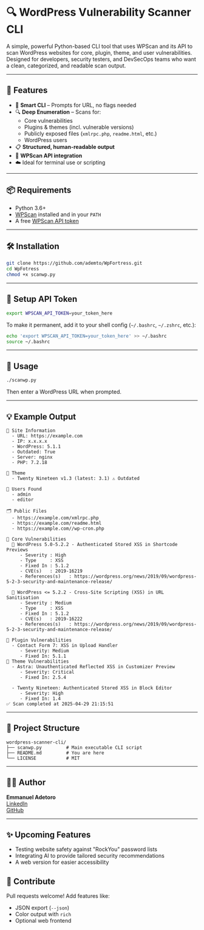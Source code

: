 # 🔍 WordPress Vulnerability Scanner CLI

A simple, powerful Python-based CLI tool that uses WPScan and its API to scan WordPress websites for core, plugin, theme, and user vulnerabilities. Designed for developers, security testers, and DevSecOps teams who want a clean, categorized, and readable scan output.

---

## 🚀 Features

- 🧠 **Smart CLI** – Prompts for URL, no flags needed
- 🔍 **Deep Enumeration** – Scans for:
  - Core vulnerabilities
  - Plugins & themes (incl. vulnerable versions)
  - Publicly exposed files (`xmlrpc.php`, `readme.html`, etc.)
  - WordPress users
- 📋 **Structured, human-readable output**
- 🔐 **WPScan API integration**
- ☁️ Ideal for terminal use or scripting

---

## 📦 Requirements

- Python 3.6+
- [WPScan](https://github.com/wpscanteam/wpscan) installed and in your `PATH`
- A free [WPScan API token](https://wpscan.com/profile)

---

## 🛠 Installation

```bash
git clone https://github.com/ademto/WpFortress.git
cd WpFotress
chmod +x scanwp.py
```

---

## 🔑 Setup API Token

```bash
export WPSCAN_API_TOKEN=your_token_here
```

To make it permanent, add it to your shell config (`~/.bashrc`, `~/.zshrc`, etc.):

```bash
echo 'export WPSCAN_API_TOKEN=your_token_here' >> ~/.bashrc
source ~/.bashrc
```

---

## 🧪 Usage

```bash
./scanwp.py
```

Then enter a WordPress URL when prompted.

---

## 💡 Example Output

```
📄 Site Information
  - URL: https://example.com
  - IP: x.x.x.x
  - WordPress: 5.1.1
  - Outdated: True
  - Server: nginx
  - PHP: 7.2.18

🎨 Theme
  - Twenty Nineteen v1.3 (latest: 3.1) ⚠️ Outdated

👥 Users Found
  - admin
  - editor

🗂️ Public Files
  - https://example.com/xmlrpc.php
  - https://example.com/readme.html
  - https://example.com//wp-cron.php

🚨 Core Vulnerabilities
  🔸 WordPress 5.0-5.2.2 - Authenticated Stored XSS in Shortcode Previews
     - Severity : High
     - Type     : XSS
     - Fixed In : 5.1.2
     - CVE(s)   : 2019-16219
     - References(s)   : https://wordpress.org/news/2019/09/wordpress-5-2-3-security-and-maintenance-release/

  🔸 WordPress <= 5.2.2 - Cross-Site Scripting (XSS) in URL Sanitisation
     - Severity : Medium
     - Type     : XSS
     - Fixed In : 5.1.2
     - CVE(s)   : 2019-16222
     - References(s)   : https://wordpress.org/news/2019/09/wordpress-5-2-3-security-and-maintenance-release/

🔌 Plugin Vulnerabilities
  - Contact Form 7: XSS in Upload Handler
     - Severity: Medium
     - Fixed In: 5.1.1
🎨 Theme Vulnerabilities
  - Astra: Unauthenticated Reflected XSS in Customizer Preview
     - Severity: Critical
     - Fixed In: 2.5.4

  - Twenty Nineteen: Authenticated Stored XSS in Block Editor
     - Severity: High
     - Fixed In: 1.4
✅ Scan completed at 2025-04-29 21:15:51
```

---

## 📁 Project Structure

```
wordpress-scanner-cli/
├── scanwp.py         # Main executable CLI script
├── README.md         # You are here
└── LICENSE           # MIT
```

---

## 👨‍💻 Author

**Emmanuel Adetoro**  
[LinkedIn](https://www.linkedin.com/in/emmanuel-adetoro/)  
[GitHub](https://github.com/ademto)

---

## ✨ Upcoming Features

- Testing website safety against "RockYou" password lists
- Integrating AI to provide tailored security recommendations
- A web version for easier accessibility

## 🙌 Contribute

Pull requests welcome! Add features like:

- JSON export (`--json`)
- Color output with `rich`
- Optional web frontend
